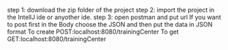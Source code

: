step 1: download the zip folder of the project
step 2: import the project in the IntellJ ide or anyother ide. 
step 3: open postman and put url
If you want to post first in the Body choose the JSON and then put the data in JSON format
To create
POST:localhost:8080/trainingCenter
To get
GET:localhost:8080/trainingCenter
